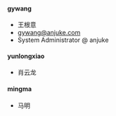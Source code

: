 #### gywang

* 王根意
* gywang@anjuke.com
* System Administrator @ anjuke


#### yunlongxiao

* 肖云龙


#### mingma

* 马明
